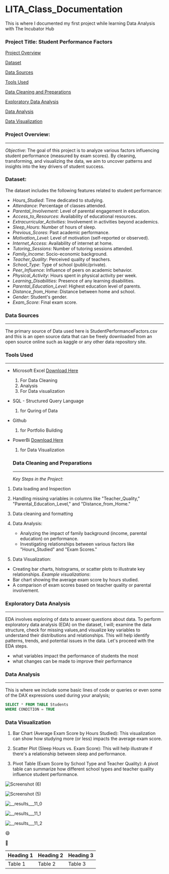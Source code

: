 # LITA_Class_Documentation
This is where I documented my first project while learning Data Analysis with The Incubator Hub

### Project Title: Student Performance Factors
[Project Overview](#project-overview)

[Dataset](#dataset)

[Data Sources](#data-sources)

[Tools Used](#tools-used)

[Data Cleaning and Preparations](#data-cleaning-and-preparations)

[Exploratory Data Analysis](#exploratory-data-analysis)

[Data Analysis](#data-analysis)

[Data Visualization](#data-visualization)

 
### Project Overview:
---
*Objective*:
The goal of this project is to analyze various factors influencing student performance (measured by exam scores). By cleaning, transforming, and visualizing the data, we aim to uncover patterns and insights into the key drivers of student success.

### Dataset:
The dataset includes the following features related to student performance:

 - *Hours_Studied*: Time dedicated to studying.
 - *Attendance*: Percentage of classes attended.
 - *Parental_Involvement*: Level of parental engagement in education.
 - *Access_to_Resources*: Availability of educational resources.
 - *Extracurricular_Activities*: Involvement in activities beyond academics.
 - *Sleep_Hours*: Number of hours of sleep.
 - *Previous_Scores*: Past academic performance.
 - *Motivation_Level*: Level of motivation (self-reported or observed).
 - *Internet_Access*: Availability of internet at home.
 - *Tutoring_Sessions*: Number of tutoring sessions attended.
 - *Family_Income*: Socio-economic background.
 - *Teacher_Quality*: Perceived quality of teachers.
- *School_Type*: Type of school (public/private).
 - *Peer_Influence*: Influence of peers on academic behavior.
 - *Physical_Activity*: Hours spent in physical activity per week.
 - *Learning_Disabilities*: Presence of any learning disabilities.
 - *Parental_Education_Level*: Highest education level of parents.
 - *Distance_from_Home*: Distance between home and school.
 - *Gender*: Student's gender.
 - *Exam_Score*: Final exam score.
 
### Data Sources
---
The primary source of Data used here is StudentPerformanceFactors.csv and this is an open source data that can be freely downloaded from an open source online such as kaggle or any other data repository site.

### Tools Used
---
- Microsoft Excel [Download Here](https://www.microsoft.com)
   1. For Data Cleaning
   2. Analysis
   3. For Data visualization
      
- SQL - Structured Query Language
   1. for Quring of Data

- Github
    1. for Portfolio Building
  
- PowerBi [Download Here](https://www.PowerBi.com)
    1. for Data Visualization

  ### Data Cleaning and Preparations
  ---
  *Key Steps in the Project*:
 1.  Data loading and Inspection

 2.  Handling missing variables in columns like "Teacher_Quality," "Parental_Education_Level," and "Distance_from_Home."

 3.  Data cleaning and formatting

 4.  Data Analysis:
     - Analyzing the impact of family background (income, parental education) on performance.
     - Investigating relationships between various factors like "Hours_Studied" and "Exam Scores."
 5. Data Visualization:
 - Creating bar charts, histograms, or scatter plots to illustrate key relationships.
   *Example visualizations*:
 - Bar chart showing the average exam score by hours studied.
 - A comparison of exam scores based on teacher quality or parental involvement.

  ### Exploratory Data Analysis
  ---
EDA involves exploring of data to answer questions about data. To perform exploratory data analysis (EDA) on the dataset, I will; examine the data structure, check for missing values,and visualize key variables to understand their distributions and relationships. This will help identify patterns, trends, and potential issues in the data. Let's proceed with the EDA steps.
- what variables impact the performance of students the most
- what changes can be made to improve their performance
  
### Data Analysis
---
This is where we include some basic lines of code or queries or even some of the DAX expressions used during your analysis;

```SQL
SELECT * FROM TABLE Students
WHERE CONDITION = TRUE
```

### Data Visualization

1. Bar Chart (Average Exam Score by Hours Studied):
This visualization can show how studying more (or less) impacts the average exam score.

2. Scatter Plot (Sleep Hours vs. Exam Score):
This will help illustrate if there's a relationship between sleep and performance.

3. Pivot Table (Exam Score by School Type and Teacher Quality):
A pivot table can summarize how different school types and teacher quality influence student performance.

![Screenshot (6)](https://github.com/user-attachments/assets/9ff269cc-37c6-47c5-9352-8ff109b4fde2)

![Screenshot (5)](https://github.com/user-attachments/assets/1bd70fc1-5b9b-474a-bd7f-09846ca9c135)

![__results___11_0](https://github.com/user-attachments/assets/9a546dce-f8be-4bb5-bfe6-758cd08cc2e5)

![__results___11_1](https://github.com/user-attachments/assets/ff98d4d7-9993-4d2c-b6a1-d39c0e8e3872)

![__results___11_2](https://github.com/user-attachments/assets/d68e30e4-de49-460f-a273-7a636ab42b30)

😄

🥇

|Heading 1|Heading 2|Heading 3|
|---------|---------|---------|
|Table 1|Table 2|Table 3|
